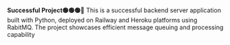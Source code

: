 **Successful Project🟢🟢🟢💯**
This is a successful backend server application built with Python, deployed on Railway and Heroku platforms using RabitMQ. The project showcases efficient message queuing and processing capability 
